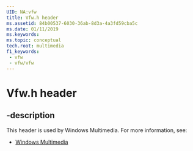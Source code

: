 ```yaml
---
UID: NA:vfw
title: Vfw.h header
ms.assetid: 84b00537-6030-36ab-8d3a-4a3fd59cba5c
ms.date: 01/11/2019
ms.keywords: 
ms.topic: conceptual
tech.root: multimedia
f1_keywords:
 - vfw
 - vfw/vfw
---
```


# Vfw.h header


## -description

This header is used by Windows Multimedia. For more information, see:

- [Windows Multimedia](../_multimedia/index.md)

